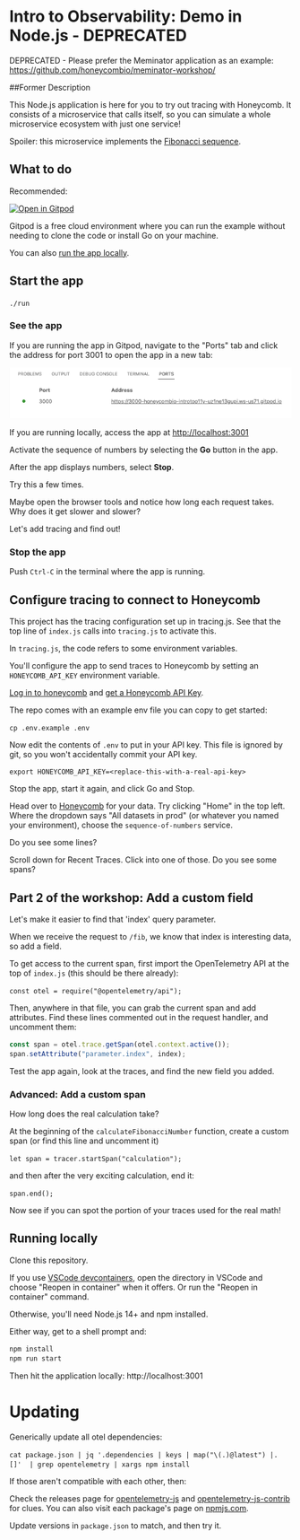 # Intro to Observability: Demo in Node.js - DEPRECATED

DEPRECATED - Please prefer the Meminator application as an example: https://github.com/honeycombio/meminator-workshop/

##Former Description

This Node.js application is here for you to try out tracing with Honeycomb.
It consists of a microservice that calls itself,
so you can simulate a whole microservice ecosystem with just one service!

Spoiler: this microservice implements the [Fibonacci sequence](https://en.wikipedia.org/wiki/Fibonacci_number).

## What to do

Recommended:

[![Open in Gitpod](https://gitpod.io/button/open-in-gitpod.svg)](https://gitpod.io/#https://github.com/honeycombio/intro-to-o11y-nodejs)

Gitpod is a free cloud environment where you can run the example without needing to clone the code or install Go on your machine.

You can also [run the app locally](#running-locally).

## Start the app

`./run`

### See the app

If you are running the app in Gitpod, navigate to the "Ports" tab and click the address for port 3001 to open the app in a new tab:

![Gitpod open address](img/gitpod-ports-js.png "Gitpod open address")

If you are running locally, access the app at [http://localhost:3001](http://localhost:3001)

Activate the sequence of numbers by selecting the **Go** button in the app.

After the app displays numbers, select **Stop**.

Try this a few times.

Maybe open the browser tools and notice how long each request takes.
Why does it get slower and slower?

Let's add tracing and find out!

### Stop the app

Push `Ctrl-C` in the terminal where the app is running.

## Configure tracing to connect to Honeycomb

This project has the tracing configuration set up in tracing.js.
See that the top line of `index.js` calls into `tracing.js` to activate this.

In `tracing.js`, the code refers to some environment variables.

You'll configure the app to send traces to Honeycomb by setting an `HONEYCOMB_API_KEY` environment variable.

[Log in to honeycomb](ui.honeycomb.io) and [get a Honeycomb API Key](https://docs.honeycomb.io/getting-data-in/api-keys/#find-api-keys).

The repo comes with an example env file you can copy to get started:

`cp .env.example .env`

Now edit the contents of `.env` to put in your API key. This file is ignored by git, so you
won't accidentally commit your API key.

```
export HONEYCOMB_API_KEY=<replace-this-with-a-real-api-key>
```

Stop the app, start it again, and click Go and Stop.

Head over to [Honeycomb](https://ui.honeycomb.io) for your data. Try clicking "Home" in the top left.
Where the dropdown says "All datasets in prod" (or whatever you named your environment), choose the `sequence-of-numbers` service.

Do you see some lines?

Scroll down for Recent Traces. Click into one of those. Do you see some spans?

## Part 2 of the workshop: Add a custom field

Let's make it easier to find that 'index' query parameter.

When we receive the request to `/fib`, we know that index is interesting data,
so add a field.

To get access to the current span, first import the OpenTelemetry API at the
top of `index.js` (this should be there already):

`const otel = require("@opentelemetry/api");`

Then, anywhere in that file, you can grab the current span and add attributes.
Find these lines commented out in the request handler, and uncomment them:

```js
const span = otel.trace.getSpan(otel.context.active());
span.setAttribute("parameter.index", index);
```

Test the app again, look at the traces, and find the new field you added.

### Advanced: Add a custom span

How long does the real calculation take?

At the beginning of the `calculateFibonacciNumber` function, create a custom span (or find this line and uncomment it)

`let span = tracer.startSpan("calculation");`

and then after the very exciting calculation, end it:

`span.end();`

Now see if you can spot the portion of your traces used for the real math!

## Running locally

Clone this repository.

If you use [VSCode devcontainers](https://code.visualstudio.com/docs/remote/containers-tutorial), open the directory in VSCode and choose "Reopen in container" when it offers. Or run the "Reopen in container" command.

Otherwise, you'll need Node.js 14+ and npm installed.

Either way, get to a shell prompt and:

```sh
npm install
npm run start
```

Then hit the application locally: http://localhost:3001

# Updating

Generically update all otel dependencies:

`cat package.json | jq '.dependencies | keys | map("\(.)@latest") |. []'  | grep opentelemetry | xargs npm install`

If those aren't compatible with each other, then:

Check the releases page for [opentelemetry-js](https://github.com/open-telemetry/opentelemetry-js/releases) and [opentelemetry-js-contrib](https://github.com/open-telemetry/opentelemetry-js-contrib/releases) for clues. You can also visit each package's page on [npmjs.com](https://www.npmjs.com/package/@opentelemetry/exporter-trace-otlp-grpc).

Update versions in `package.json` to match, and then try it.
